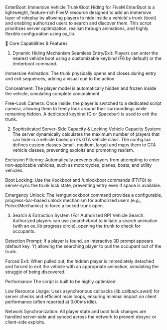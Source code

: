 EnterBoot: Immersive Vehicle Trunk/Boot Hiding for FiveM
EnterBoot is a lightweight, feature-rich FiveM resource designed to add an immersive layer of roleplay by allowing players to hide inside a vehicle's trunk (boot) and enabling authorized users to search and discover them. This script prioritizes server optimization, realism through animations, and highly flexible configuration using ox_lib.

🧩 Core Capabilities & Features
1. Dynamic Hiding Mechanism
Seamless Entry/Exit: Players can enter the nearest vehicle boot using a customizable keybind (F6 by default) or the /enterboot command.

Immersive Animation: The trunk physically opens and closes during entry and exit sequences, adding a visual cue to the action.

Concealment: The player model is automatically hidden and frozen inside the vehicle, simulating complete concealment.

Free-Look Camera: Once inside, the player is switched to a dedicated script camera, allowing them to freely look around their surroundings while remaining hidden. A dedicated keybind (G or Spacebar) is used to exit the trunk.

2. Sophisticated Server-Side Capacity & Locking
Vehicle Capacity System: The server dynamically calculates the maximum number of players that can hide in a vehicle based on its GTA vehicle class. The config.lua defines custom classes (small, medium, large) and maps them to GTA vehicle classes, preventing exploits and promoting realism.

Exclusion Filtering: Automatically prevents players from attempting to enter non-applicable vehicles, such as motorcycles, planes, boats, and utility vehicles.

Boot Locking: Use the /lockboot and /unlockboot commands (F7/F8) to server-sync the trunk lock state, preventing entry even if space is available.

Emergency Unlock: The /emgunlockboot command provides a configurable, progress-bar-based unlock mechanism for authorized users (e.g., Police/Mechanics) to force a locked trunk open.

3. Search & Extraction System (For Authorized RP)
Vehicle Search: Authorized players can use /searchvboot to initiate a search animation (with an ox_lib progress circle), opening the trunk to check for occupants.

Detection Prompt: If a player is found, an interactive 3D prompt appears (default key: Y) allowing the searching player to pull the occupant out of the trunk.

Forced Exit: When pulled out, the hidden player is immediately detached and forced to exit the vehicle with an appropriate animation, simulating the struggle of being discovered.

Performance
The script is built to be highly optimized:

Low Resource Usage: Uses asynchronous callbacks (lib.callback.await) for server checks and efficient main loops, ensuring minimal impact on client performance (often reported at 0.00ms idle).

Network Synchronization: All player state and boot lock changes are handled server-side and synced across the network to prevent desync or client-side exploits.
